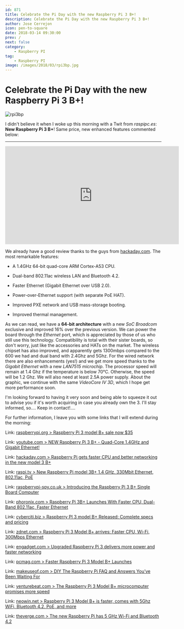 ```yaml
---
id: 871
title: Celebrate the Pi Day with the new Raspberry Pi 3 B+!
description: Celebrate the Pi Day with the new Raspberry Pi 3 B+!
author: Jose Cerrejon
icon: pen-to-square
date: 2018-03-14 09:30:00
prev: /
next: false
category:
    - Raspberry PI
tag:
    - Raspberry PI
image: /images/2018/03/rpi3bp.jpg
---
```


# Celebrate the Pi Day with the new Raspberry Pi 3 B+!

![rpi3bp](/images/2018/03/rpi3bp.jpg)

I didn't believe it when I woke up this morning with a Twit from _raspipc.es_: **New Raspberry Pi 3 B+**! Same price, new enhanced features commented below:

---

<iframe width="560" height="315" src="https://www.youtube.com/embed/i62xdD4QKtA?rel=0" frameborder="0" allow="autoplay; encrypted-media" allowfullscreen></iframe>

We already have a good review thanks to the guys from [hackaday.com](https://hackaday.com/2018/03/14/raspberry-pi-gets-faster-cpu-and-better-networking-in-the-new-model-3-b/). The most remarkable features:

-   A 1.4GHz 64-bit quad-core ARM Cortex-A53 CPU.

-   Dual-band 802.11ac wireless LAN and Bluetooth 4.2.

-   Faster Ethernet (Gigabit Ethernet over USB 2.0).

-   Power-over-Ethernet support (with separate PoE HAT).

-   Improved PXE network and USB mass-storage booting.

-   Improved thermal management.

As we can read, we have a **64-bit architecture** with a new _SoC Broadcom_ exclusive and improved 16% over the previous version. We can power the board through the _Ethernet_ port, which is appreciated by those of us who still use this technology. Compatibility is total with their sister boards, so don't worry, just like the accessories and HATs on the market. The wireless chipset has also improved, and apparently gets 1300mbps compared to the 600 we had and dual band with 2.4Ghz and 5Ghz. For the wired network there are also enhancements (yes!) and we get more speed thanks to the _Gigabit Ethernet_ with a new _LAN7515 microchip_. The processor speed will remain at 1.4 Ghz if the temperature is below 70°C. Otherwise, the speed will be 1.2 Ghz. We will also need at least 2.5A power supply. About the graphic, we continue with the same _VideoCore IV 3D_, which I hope get more performance soon.

I'm looking forward to having it very soon and being able to squeeze it out to advise you if it's worth acquiring in case you already own the 3. I'll stay informed, so.... Keep in contact!....

For further information, I leave you with some links that I will extend during the morning:

Link: [raspberrypi.org > Raspberry Pi 3 model B+ sale now $35](https://www.raspberrypi.org/blog/raspberry-pi-3-model-bplus-sale-now-35/)

Link: [youtube.com > NEW Raspberry Pi 3 B+ - Quad-Core 1.4GHz and Gigabit Ethernet!](https://www.youtube.com/watch?v=0keOYRbsvxc)

Link: [hackaday.com > Raspberry Pi gets faster CPU and better networking in the new model 3 B+](https://hackaday.com/2018/03/14/raspberry-pi-gets-faster-cpu-and-better-networking-in-the-new-model-3-b/)

Link: [raspi.tv > New Raspberry Pi model 3B+ 1.4 GHz, 330Mbit Ethernet, 802.11ac, PoE](https://raspi.tv/2018/new-raspberry-pi-model-3b-1-4-ghz-330mbit-ethernet-802-11ac-poe)

Link: [raspberrypi-spy.co.uk > Introducing the Raspberry Pi 3 B+ Single Board Computer](https://www.raspberrypi-spy.co.uk/2018/03/introducing-raspberry-pi-3-b-plus-computer/)

Link: [phoronix.com > Raspberry Pi 3B+ Launches With Faster CPU, Dual-Band 802.11ac, Faster Ethernet](https://www.phoronix.com/scan.php?page=news_item&px=Raspberry-Pi-3B-Plus)

Link: [cyberciti.biz > Raspberry PI 3 model B+ Released: Complete specs and pricing](https://www.cyberciti.biz/hardware/raspberry-pi-3-model-b-released-specs-pricing/)

Link: [zdnet.com > Raspberry Pi 3 Model B+ arrives: Faster CPU, Wi-Fi, 300Mbps Ethernet](https://www.zdnet.com/article/raspberry-pi-3-model-b-arrives-faster-cpu-wi-fi-300mbps-ethernet/)

Link: [engadget.com > Upgraded Raspberry Pi 3 delivers more power and faster networking](https://www.engadget.com/2018/03/14/raspberry-pi-3-model-b-plus/)

Link: [pcmag.com > Faster Raspberry Pi 3 Model B+ Launches](https://www.pcmag.com/news/359825/faster-raspberry-pi-3-model-b-launches)

Link: [makeuseof.com > DIY The Raspberry Pi FAQ and Answers You’ve Been Waiting For](https://www.makeuseof.com/tag/raspberry-pi-faq/)

Link: [venturebeat.com > The Raspberry Pi 3 Model B+ microcomputer promises more speed](https://venturebeat.com/2018/03/14/the-new-raspberry-pi-3-model-b-microcomputer-promises-more-speed/)

Link: [neowin.net > Raspberry Pi 3 Model B+ is faster, comes with 5Ghz WiFi, Bluetooth 4.2, PoE, and more](https://www.neowin.net/news/raspberry-pi-3-model-b-is-faster-comes-with-5ghz-wifi-bluetooth-42-poe-and-more)

Link: [theverge.com > The new Raspberry Pi has 5 GHz Wi-Fi and Bluetooth 4.2](https://www.theverge.com/circuitbreaker/2018/3/14/17117446/raspberry-pi-3-model-b-plus-dual-band-wi-fi)
